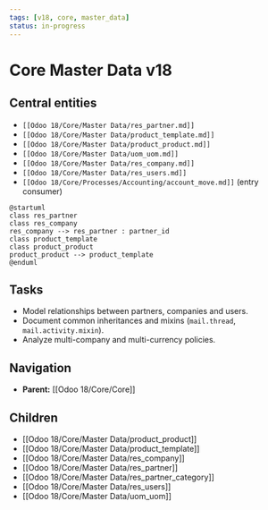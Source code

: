 ```yaml
---
tags: [v18, core, master_data]
status: in-progress
---
```

# Core Master Data v18

## Central entities
- `[[Odoo 18/Core/Master Data/res_partner.md]]`
- `[[Odoo 18/Core/Master Data/product_template.md]]`
- `[[Odoo 18/Core/Master Data/product_product.md]]`
- `[[Odoo 18/Core/Master Data/uom_uom.md]]`
- `[[Odoo 18/Core/Master Data/res_company.md]]`
- `[[Odoo 18/Core/Master Data/res_users.md]]`
- `[[Odoo 18/Core/Processes/Accounting/account_move.md]]` (entry consumer)

```plantuml
@startuml
class res_partner
class res_company
res_company --> res_partner : partner_id
class product_template
class product_product
product_product --> product_template
@enduml
```

## Tasks
- Model relationships between partners, companies and users.
- Document common inheritances and mixins (`mail.thread`, `mail.activity.mixin`).
- Analyze multi-company and multi-currency policies.

## Navigation
- **Parent:** [[Odoo 18/Core/Core]]
## Children
- [[Odoo 18/Core/Master Data/product_product]]
- [[Odoo 18/Core/Master Data/product_template]]
- [[Odoo 18/Core/Master Data/res_company]]
- [[Odoo 18/Core/Master Data/res_partner]]
- [[Odoo 18/Core/Master Data/res_partner_category]]
- [[Odoo 18/Core/Master Data/res_users]]
- [[Odoo 18/Core/Master Data/uom_uom]]
